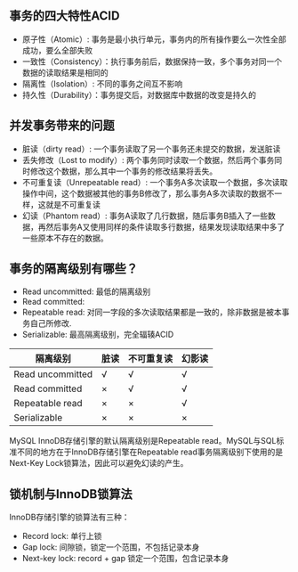 ## 事务的四大特性ACID
- 原子性（Atomic）: 事务是最小执行单元，事务内的所有操作要么一次性全部成功，要么全部失败
- 一致性（Consistency）：执行事务前后，数据保持一致，多个事务对同一个数据的读取结果是相同的
- 隔离性（Isolation）: 不同的事务之间互不影响
- 持久性（Durability）：事务提交后，对数据库中数据的改变是持久的

## 并发事务带来的问题
- 脏读（dirty read）: 一个事务读取了另一个事务还未提交的数据，发送脏读
- 丢失修改（Lost to modify）: 两个事务同时读取一个数据，然后两个事务同时修改这个数据，那么其中一个事务的修改结果将丢失。
- 不可重复读（Unrepeatable read）: 一个事务A多次读取一个数据，多次读取操作中间，这个数据被其他的事务B修改了，那么事务A多次读取的数据不一样，这就是不可重复读
- 幻读（Phantom read）: 事务A读取了几行数据，随后事务B插入了一些数据，再然后事务A又使用同样的条件读取多行数据，结果发现读取结果中多了一些原本不存在的数据。

## 事务的隔离级别有哪些？
- Read uncommitted: 最低的隔离级别
- Read committed: 
- Repeatable read: 对同一字段的多次读取结果都是一致的，除非数据是被本事务自己所修改.
- Serializable: 最高隔离级别，完全辐辏ACID


隔离级别 | 脏读 | 不可重复读 | 幻影读
---------|----------|---------|--------
 Read uncommitted | √ | √ | √
 Read committed | × | √ | √
 Repeatable read | × | × | √
 Serializable | × | × | ×

 MySQL InnoDB存储引擎的默认隔离级别是Repeatable read。MySQL与SQL标准不同的地方在于InnoDB存储引擎在Repeatable read事务隔离级别下使用的是Next-Key Lock锁算法，因此可以避免幻读的产生。

 ## 锁机制与InnoDB锁算法
 InnoDB存储引擎的锁算法有三种：
 - Record lock: 单行上锁
 - Gap lock: 间隙锁，锁定一个范围，不包括记录本身
 - Next-key lock: record + gap 锁定一个范围，包含记录本身

 